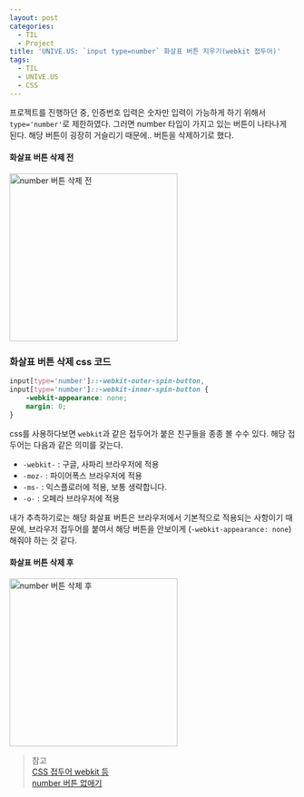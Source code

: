 ```yaml
---
layout: post
categories:
  - TIL
  - Project
title: 'UNIVE.US: `input type=number` 화살표 버튼 지우기(webkit 접두어)'
tags:
  - TIL
  - UNIVE.US
  - CSS
---
```


프로젝트를 진행하던 중, 인증번호 입력은 숫자만 입력이 가능하게 하기 위해서 `type='number'`로 제한하였다. 그러면 number 타입이 가지고 있는 버튼이 나타나게 된다. 해당 버튼이 굉장히 거슬리기 때문에.. 버튼을 삭제하기로 했다.

#### 화살표 버튼 삭제 전

<img width="296" alt="number 버튼 삭제 전" src="https://github.com/soi-ha/soi-ha.github.io/assets/77609591/88401597-d199-47a8-87e7-b8f8a390097c">

### 화살표 버튼 삭제 css 코드

```css
input[type='number']::-webkit-outer-spin-button,
input[type='number']::-webkit-inner-spin-button {
	-webkit-appearance: none;
	margin: 0;
}
```

css를 사용하다보면 `webkit`과 같은 접두어가 붙은 친구들을 종종 볼 수수 있다. 해당 접두어는 다음과 같은 의미를 갖는다.

- `-webkit-` : 구글, 사파리 브라우저에 적용
- `-moz-` : 파이어폭스 브라우저에 적용
- `-ms-` : 익스플로러에 적용, 보통 생략합니다.
- `-o-` : 오페라 브라우저에 적용

내가 추측하기로는 해당 화살표 버튼은 브라우저에서 기본적으로 적용되는 사항이기 때문에, 브라우저 접두어를 붙여서 해당 버튼을 안보이게 (`-webkit-appearance: none`) 해줘야 하는 것 같다.

#### 화살표 버튼 삭제 후

<img width="296" alt="number 버튼 삭제 후" src="https://github.com/soi-ha/soi-ha.github.io/assets/77609591/80694811-5922-4217-b8da-70cf34c7d6db">

> 참고  
> [CSS 접두어 webkit 등](https://jake-seo-dev.tistory.com/573)  
> [number 버튼 없애기](http://web-atelier.tistory.com/16)
